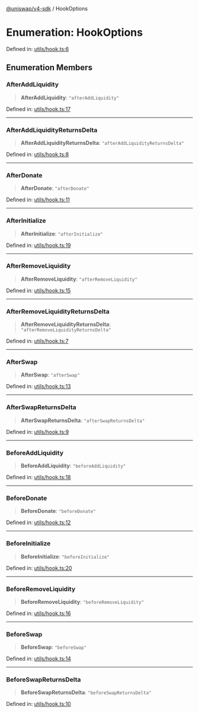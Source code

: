 [@uniswap/v4-sdk](../overview.md) / HookOptions

# Enumeration: HookOptions

Defined in: [utils/hook.ts:6](https://github.com/Uniswap/sdks/blob/c1c9f64f11640c79a680f539823458931629e6ed/sdks/v4-sdk/src/utils/hook.ts#L6)

## Enumeration Members

### AfterAddLiquidity

> **AfterAddLiquidity**: `"afterAddLiquidity"`

Defined in: [utils/hook.ts:17](https://github.com/Uniswap/sdks/blob/c1c9f64f11640c79a680f539823458931629e6ed/sdks/v4-sdk/src/utils/hook.ts#L17)

***

### AfterAddLiquidityReturnsDelta

> **AfterAddLiquidityReturnsDelta**: `"afterAddLiquidityReturnsDelta"`

Defined in: [utils/hook.ts:8](https://github.com/Uniswap/sdks/blob/c1c9f64f11640c79a680f539823458931629e6ed/sdks/v4-sdk/src/utils/hook.ts#L8)

***

### AfterDonate

> **AfterDonate**: `"afterDonate"`

Defined in: [utils/hook.ts:11](https://github.com/Uniswap/sdks/blob/c1c9f64f11640c79a680f539823458931629e6ed/sdks/v4-sdk/src/utils/hook.ts#L11)

***

### AfterInitialize

> **AfterInitialize**: `"afterInitialize"`

Defined in: [utils/hook.ts:19](https://github.com/Uniswap/sdks/blob/c1c9f64f11640c79a680f539823458931629e6ed/sdks/v4-sdk/src/utils/hook.ts#L19)

***

### AfterRemoveLiquidity

> **AfterRemoveLiquidity**: `"afterRemoveLiquidity"`

Defined in: [utils/hook.ts:15](https://github.com/Uniswap/sdks/blob/c1c9f64f11640c79a680f539823458931629e6ed/sdks/v4-sdk/src/utils/hook.ts#L15)

***

### AfterRemoveLiquidityReturnsDelta

> **AfterRemoveLiquidityReturnsDelta**: `"afterRemoveLiquidityReturnsDelta"`

Defined in: [utils/hook.ts:7](https://github.com/Uniswap/sdks/blob/c1c9f64f11640c79a680f539823458931629e6ed/sdks/v4-sdk/src/utils/hook.ts#L7)

***

### AfterSwap

> **AfterSwap**: `"afterSwap"`

Defined in: [utils/hook.ts:13](https://github.com/Uniswap/sdks/blob/c1c9f64f11640c79a680f539823458931629e6ed/sdks/v4-sdk/src/utils/hook.ts#L13)

***

### AfterSwapReturnsDelta

> **AfterSwapReturnsDelta**: `"afterSwapReturnsDelta"`

Defined in: [utils/hook.ts:9](https://github.com/Uniswap/sdks/blob/c1c9f64f11640c79a680f539823458931629e6ed/sdks/v4-sdk/src/utils/hook.ts#L9)

***

### BeforeAddLiquidity

> **BeforeAddLiquidity**: `"beforeAddLiquidity"`

Defined in: [utils/hook.ts:18](https://github.com/Uniswap/sdks/blob/c1c9f64f11640c79a680f539823458931629e6ed/sdks/v4-sdk/src/utils/hook.ts#L18)

***

### BeforeDonate

> **BeforeDonate**: `"beforeDonate"`

Defined in: [utils/hook.ts:12](https://github.com/Uniswap/sdks/blob/c1c9f64f11640c79a680f539823458931629e6ed/sdks/v4-sdk/src/utils/hook.ts#L12)

***

### BeforeInitialize

> **BeforeInitialize**: `"beforeInitialize"`

Defined in: [utils/hook.ts:20](https://github.com/Uniswap/sdks/blob/c1c9f64f11640c79a680f539823458931629e6ed/sdks/v4-sdk/src/utils/hook.ts#L20)

***

### BeforeRemoveLiquidity

> **BeforeRemoveLiquidity**: `"beforeRemoveLiquidity"`

Defined in: [utils/hook.ts:16](https://github.com/Uniswap/sdks/blob/c1c9f64f11640c79a680f539823458931629e6ed/sdks/v4-sdk/src/utils/hook.ts#L16)

***

### BeforeSwap

> **BeforeSwap**: `"beforeSwap"`

Defined in: [utils/hook.ts:14](https://github.com/Uniswap/sdks/blob/c1c9f64f11640c79a680f539823458931629e6ed/sdks/v4-sdk/src/utils/hook.ts#L14)

***

### BeforeSwapReturnsDelta

> **BeforeSwapReturnsDelta**: `"beforeSwapReturnsDelta"`

Defined in: [utils/hook.ts:10](https://github.com/Uniswap/sdks/blob/c1c9f64f11640c79a680f539823458931629e6ed/sdks/v4-sdk/src/utils/hook.ts#L10)
